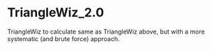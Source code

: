 # TriangleWiz_2.0
TriangleWiz to calculate same as TriangleWiz above, but with a more systematic (and brute force) approach.
